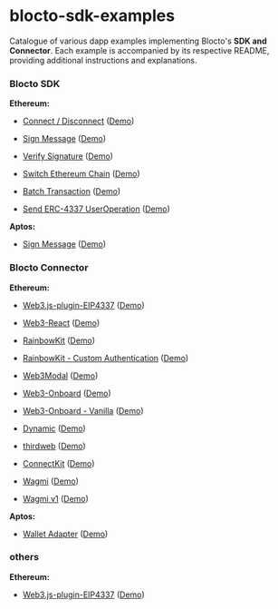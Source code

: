 # blocto-sdk-examples

Catalogue of various dapp examples implementing Blocto's **SDK and Connector**. Each example is accompanied by its respective README, providing additional instructions and explanations.

### Blocto SDK

**Ethereum:**

- [Connect / Disconnect](https://github.com/blocto/blocto-sdk-examples/tree/main/src/evm/with-blocto-connect) ([Demo](https://codesandbox.io/s/github/blocto/blocto-sdk-examples/tree/main/src/evm/with-blocto-connect))

- [Sign Message](https://github.com/blocto/blocto-sdk-examples/tree/main/src/evm/with-blocto-sign) ([Demo](https://codesandbox.io/s/github/blocto/blocto-sdk-examples/tree/main/src/evm/with-blocto-sign))

- [Verify Signature](https://github.com/blocto/blocto-sdk-examples/tree/main/src/evm/with-blocto-verify-sign) ([Demo](https://codesandbox.io/s/github/blocto/blocto-sdk-examples/tree/main/src/evm/with-blocto-verify-sign))

- [Switch Ethereum Chain](https://github.com/blocto/blocto-sdk-examples/tree/main/src/evm/with-blocto-switch-chain) ([Demo](https://codesandbox.io/s/github/blocto/blocto-sdk-examples/tree/main/src/evm/with-blocto-switch-chain))

- [Batch Transaction](https://github.com/blocto/blocto-sdk-examples/tree/main/src/evm/with-blocto-batch-transaction) ([Demo](https://codesandbox.io/s/github/blocto/blocto-sdk-examples/tree/main/src/evm/with-blocto-batch-transaction))

- [Send ERC-4337 UserOperation](https://github.com/blocto/blocto-sdk-examples/tree/main/src/evm/with-blocto-send-useroperation) ([Demo](https://codesandbox.io/s/github/blocto/blocto-sdk-examples/tree/main/src/evm/with-blocto-send-useroperation))

**Aptos:**

- [Sign Message](https://github.com/blocto/blocto-sdk-examples/tree/main/src/aptos/with-blocto-sign) ([Demo](https://codesandbox.io/s/github/blocto/blocto-sdk-examples/tree/main/src/aptos/with-blocto-sign))

### Blocto Connector

**Ethereum:**

- [Web3.js-plugin-EIP4337](https://github.com/blocto/blocto-sdk-examples/tree/main/src/others/with-web3js-4337) ([Demo](https://codesandbox.io/s/github/blocto/blocto-sdk-examples/tree/main/src/others/with-web3js-4337))

- [Web3-React](https://github.com/blocto/blocto-sdk-examples/tree/main/src/adapter/evm/with-web3-react-next) ([Demo](https://codesandbox.io/s/github/blocto/blocto-sdk-examples/tree/main/src/adapter/evm/with-web3-react-next))

- [RainbowKit](https://github.com/blocto/blocto-sdk-examples/tree/main/src/adapter/evm/with-rainbowkit) ([Demo](https://codesandbox.io/s/github/blocto/blocto-sdk-examples/tree/main/src/adapter/evm/with-rainbowkit))

- [RainbowKit - Custom Authentication](https://github.com/blocto/blocto-sdk-examples/tree/main/src/adapter/evm/with-rainbowkit-custom-authentication) ([Demo](https://codesandbox.io/s/github/blocto/blocto-sdk-examples/tree/main/src/adapter/evm/with-rainbowkit-custom-authentication))

- [Web3Modal](https://github.com/blocto/blocto-sdk-examples/tree/main/src/adapter/evm/with-web3modal) ([Demo](https://codesandbox.io/s/github/blocto/blocto-sdk-examples/tree/main/src/adapter/evm/with-web3modal))

- [Web3-Onboard](https://github.com/blocto/blocto-sdk-examples/tree/main/src/adapter/evm/with-web3onboard) ([Demo](https://codesandbox.io/s/github/blocto/blocto-sdk-examples/tree/main/src/adapter/evm/with-web3onboard))

- [Web3-Onboard - Vanilla](https://github.com/blocto/blocto-sdk-examples/tree/main/src/adapter/evm/with-web3onboard-vanilla) ([Demo](https://codesandbox.io/s/github/blocto/blocto-sdk-examples/tree/main/src/adapter/evm/with-web3onboard-vanilla))

- [Dynamic](https://github.com/blocto/blocto-sdk-examples/tree/main/src/adapter/evm/with-dynamic) ([Demo](https://codesandbox.io/s/github/blocto/blocto-sdk-examples/tree/main/src/adapter/evm/with-dynamic))

- [thirdweb](https://github.com/blocto/blocto-sdk-examples/tree/main/src/adapter/evm/with-thirdweb) ([Demo](https://codesandbox.io/s/github/blocto/blocto-sdk-examples/tree/main/src/adapter/evm/with-thirdweb))

- [ConnectKit](https://github.com/blocto/blocto-sdk-examples/tree/main/src/adapter/evm/with-connectkit) ([Demo](https://codesandbox.io/s/github/blocto/blocto-sdk-examples/tree/main/src/adapter/evm/with-connectkit))

- [Wagmi](https://github.com/blocto/blocto-sdk-examples/tree/main/src/adapter/evm/with-wagmi) ([Demo](https://codesandbox.io/s/github/blocto/blocto-sdk-examples/tree/main/src/adapter/evm/with-wagmi))

- [Wagmi v1](https://github.com/blocto/blocto-sdk-examples/tree/main/src/adapter/evm/with-wagmi-v1) ([Demo](https://codesandbox.io/s/github/blocto/blocto-sdk-examples/tree/main/src/adapter/evm/with-wagmi-v1))

**Aptos:**

- [Wallet Adapter](https://github.com/blocto/blocto-sdk-examples/tree/main/src/adapter/aptos/with-aptos-adapter) ([Demo](https://codesandbox.io/s/github/blocto/blocto-sdk-examples/tree/main/src/adapter/aptos/with-aptos-adapter))


### others

**Ethereum:**

- [Web3.js-plugin-EIP4337](https://github.com/blocto/blocto-sdk-examples/tree/main/src/others/with-web3js-4337) ([Demo](https://codesandbox.io/s/github/blocto/blocto-sdk-examples/tree/main/src/others/with-web3js-4337))